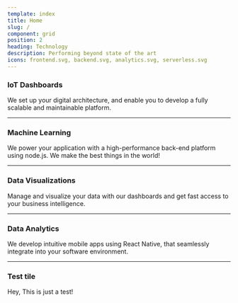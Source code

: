 ```yaml
---
template: index
title: Home
slug: /
component: grid
position: 2
heading: Technology
description: Performing beyond state of the art
icons: frontend.svg, backend.svg, analytics.svg, serverless.svg
---
```


### IoT Dashboards
We set up your digital architecture, and enable you to develop a fully scalable and maintainable platform.

***

### Machine Learning
We power your application with a high-performance back-end platform using node.js.
We make the best things in the world!

***

### Data Visualizations
Manage and visualize your data with our dashboards and get fast access to your business intelligence.

***

### Data Analytics
We develop intuitive mobile apps using React Native, that seamlessly integrate into your software environment.

***

### Test tile
Hey, This is just a test!
